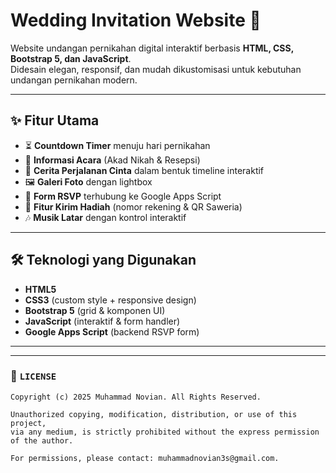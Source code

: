 # Wedding Invitation Website 💌

Website undangan pernikahan digital interaktif berbasis **HTML, CSS, Bootstrap 5, dan JavaScript**.  
Didesain elegan, responsif, dan mudah dikustomisasi untuk kebutuhan undangan pernikahan modern.

---

## ✨ Fitur Utama
- ⏳ **Countdown Timer** menuju hari pernikahan  
- 📅 **Informasi Acara** (Akad Nikah & Resepsi)  
- 💖 **Cerita Perjalanan Cinta** dalam bentuk timeline interaktif  
- 🖼️ **Galeri Foto** dengan lightbox  
- 📝 **Form RSVP** terhubung ke Google Apps Script  
- 🎁 **Fitur Kirim Hadiah** (nomor rekening & QR Saweria)  
- 🎶 **Musik Latar** dengan kontrol interaktif  

---

## 🛠️ Teknologi yang Digunakan
- **HTML5**  
- **CSS3** (custom style + responsive design)  
- **Bootstrap 5** (grid & komponen UI)  
- **JavaScript** (interaktif & form handler)  
- **Google Apps Script** (backend RSVP form)  

---


---

### 📄 `LICENSE`
```text
Copyright (c) 2025 Muhammad Novian. All Rights Reserved.

Unauthorized copying, modification, distribution, or use of this project, 
via any medium, is strictly prohibited without the express permission 
of the author.

For permissions, please contact: muhammadnovian3s@gmail.com.

